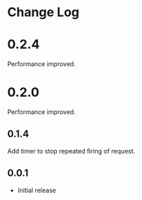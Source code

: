 # Change Log

# 0.2.4

Performance improved.

# 0.2.0

Performance improved.

## 0.1.4

Add timer to stop repeated firing of request.

## 0.0.1

* Initial release
